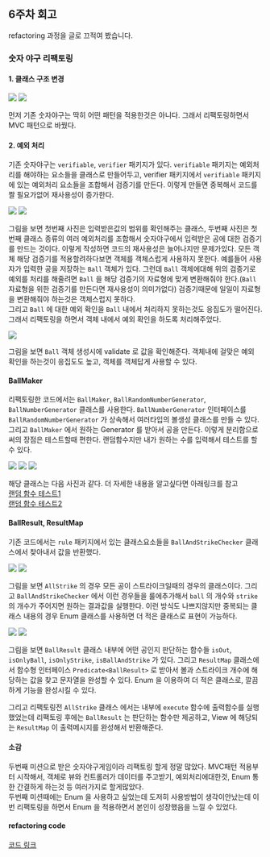 ## 6주차 회고  
refactoring 과정을 글로 끄적여 봤습니다.

### 숫자 야구 리팩토링
#### 1. 클래스 구조 변경
<img src="res/숫자야구클래스구조.PNG">
<img src="res/r숫자야구클래스구조.PNG">   

먼저 기존 숫자야구는 딱히 어떤 패턴을 적용한것은 아니다. 그래서 리팩토링하면서 MVC 패턴으로 바꿨다.

#### 2. 예외 처리
기존 숫자야구는 `verifiable`, `verifier` 패키지가 있다. `verifiable` 패키지는 예외처리를
해야하는 요소들을 클래스로 만들어두고, verifier 패키지에서 `verifiable` 패키지에 있는 예외처리
요소들을 조합해서 검증기를 만든다. 이렇게 만들면 중복해서 코드를 짤 필요가없어 재사용성이 증가한다.   

<img src="res/숫자야구예외예시1.PNG">
<img src="res/숫자야구예외예시2.PNG">  

그림을 보면 첫번째 사진은 입력받은값의 범위를 확인해주는 클래스, 두번째 사진은 첫번째 클래스 종류의
여러 예외처리를 조합해서 숫자야구에서 입력받은 공에 대한 검증기를 만드는 것이다. 이렇게 작성하면
코드의 재사용성은 늘어나지만 문제가있다. 모든 객체 해당 검증기를 적용할려하다보면 객체를
객체스럽게 사용하지 못한다. 예를들어 사용자가 입력한 공을 저장하는 `Ball` 객체가 있다.
그런데 `Ball` 객체에대해 위의 검증기로 예외를 처리를 해줄려면 `Ball` 을 해당 검증기의 자료형에
맞게 변환해줘야 한다.(`Ball` 자료형을 위한 검증기를 만든다면 재사용성이 의미가없다) 검증기때문에
일일이 자료형을 변환해줘야 하는것은 객체스럽지 못하다.   
그리고 `Ball` 에 대한 예외 확인을 `Ball` 내에서 처리하지 못하는것도 응집도가 떨어진다. 그래서
리팩토링을 하면서 객체 내에서 예외 확인을 하도록 처리해주었다.

<img src="res/r숫자야구예외.PNG">  

그림을 보면 `Ball` 객체 생성시에 validate 로 값을 확인해준다. 객체내에 걸맞은 예외 확인을 하는것이
응집도도 높고, 객체를 객체답게 사용할 수 있다.

#### BallMaker
리팩토링한 코드에서는 `BallMaker`, `BallRandomNumberGenerator`, `BallNumberGenerator` 클래스를
사용한다. `BallNumberGenerator` 인터페이스를 `BallRandomNumberGenerator` 가 상속해서 여러타입의
볼생성 클래스를 만들 수 있다. 그리고 `BallMaker` 에서 원하는 Generator 를 받아서 공을 만든다.
이렇게 분리함으로써의 장점은 테스트할때 편한다. 랜덤함수지만 내가 원하는 수를 입력해서 테스트를 할 수 있다.   

<img src="res/r볼메이커1.PNG">   
<img src="res/r볼메이커2.PNG">   
<img src="res/r볼메이커3.PNG">    

해당 클래스는 다음 사진과 같다. 더 자세한 내용을 알고싶다면 아래링크를 참고    
[랜덤 함수 테스트1](https://tecoble.techcourse.co.kr/post/2020-05-07-appropriate_method_for_test_by_parameter/)   
[랜덤 함수 테스트2](https://tecoble.techcourse.co.kr/post/2020-05-17-appropriate_method_for_test_by_interface/)   

#### BallResult, ResultMap
기존 코드에서는 `rule` 패키지에서 있는 클래스요소들을 `BallAndStrikeChecker` 클래스에서 찾아내서
값을 반환했다.   

<img src="res/숫자야구룰.PNG">   
<img src="res/숫자야구룰2.PNG">   

그림을 보면 `AllStrike` 의 경우 모든 공이 스트라이크일때의 경우의 클래스이다. 그리고
`BallAndStrikeChecker` 에서 이런 경우들을 룰에추가해서 `ball` 의 개수와 `strike` 의 개수가
주어지면 원하는 결과값을 실행한다. 이런 방식도 나쁘지않지만 중복되는 클래스 내용의 경우 Enum
클래스를 사용하면 더 적은 클래스로 표현이 가능하다.

<img src="res/r숫자야구룰1.PNG">   
<img src="res/r숫자야구룰2.PNG">   

그림을 보면 `BallResult` 클래스 내부에 어떤 공인지 판단하는 함수들 `isOut`, `isOnlyBall`,
`isOnlyStrike`, `isBallAndStrike` 가 있다. 그리고 `ResultMap` 클래스에서 함수형 인터페이스
`Predicate<BallResult>` 로 받아서 볼과 스트라이크 개수에 해당하는 값을 찾고 문자열을 완성할 수 있다.
Enum 을 이용하여 더 적은 클래스로, 깔끔하게 기능을 완성시킬 수 있다.   

그리고 리팩토링전 `AllStrike` 클래스 에서는 내부에 `execute` 함수에 출력함수를 실행했었는데 리팩토링 후에는
`BallResult` 는 판단하는 함수만 제공하고, View 에 해당되는 `ResultMap` 이 출력메시지를 완성해서
반환해준다.

#### 소감
두번째 미션으로 받은 숫자야구게임이라 리팩토링 할게 정말 많았다. MVC패턴 적용부터 시작해서, 객체로 뷰와
컨트롤러가 데이터를 주고받기, 예외처리에대한것, Enum 통한 간결하게 하는것 등 여러가지로 할게많았다.  
두번째 미션때에는 Enum 을 사용하고 싶었는데 도저히 사용방법이 생각이안났는데 이번 리팩토링을 하면서
Enum 을 적용하면서 본인이 성장했음을 느낄 수 있었다.

#### refactoring code
[코드 링크](https://github.com/jinhoon227/java-baseball/tree/refactor)